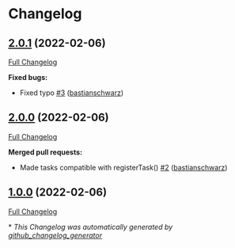 # Changelog

## [2.0.1](https://github.com/codenamephp/deployer.composer/tree/2.0.1) (2022-02-06)

[Full Changelog](https://github.com/codenamephp/deployer.composer/compare/2.0.0...2.0.1)

**Fixed bugs:**

- Fixed typo [\#3](https://github.com/codenamephp/deployer.composer/pull/3) ([bastianschwarz](https://github.com/bastianschwarz))

## [2.0.0](https://github.com/codenamephp/deployer.composer/tree/2.0.0) (2022-02-06)

[Full Changelog](https://github.com/codenamephp/deployer.composer/compare/1.0.0...2.0.0)

**Merged pull requests:**

- Made tasks compatible with registerTask\(\) [\#2](https://github.com/codenamephp/deployer.composer/pull/2) ([bastianschwarz](https://github.com/bastianschwarz))

## [1.0.0](https://github.com/codenamephp/deployer.composer/tree/1.0.0) (2022-02-06)

[Full Changelog](https://github.com/codenamephp/deployer.composer/compare/b7421fddd1b790cc7c7f04d45d0a3ef5d3ac035e...1.0.0)



\* *This Changelog was automatically generated by [github_changelog_generator](https://github.com/github-changelog-generator/github-changelog-generator)*
